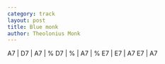 ```yaml
---
category: track
layout: post
title: Blue monk
author: Theolonius Monk
---
```


<canvas class="chords">A7 | D7 | A7 | %
D7 | % | A7 | %
E7 | E7 | A7 E7 | A7 </canvas>





